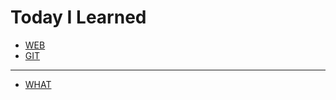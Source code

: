 # Today I Learned  


* [WEB](./TIL/NOTE/knowledge.md)
* [GIT](./TIL/git.md)
---
* [WHAT](./TIL/what.md)
    
